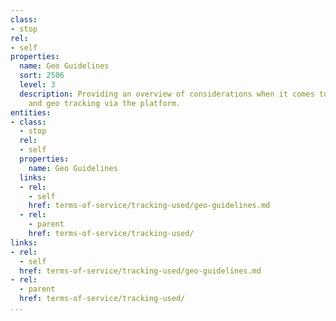 ```yaml
---
class:
- stop
rel:
- self
properties:
  name: Geo Guidelines
  sort: 2506
  level: 3
  description: Providing an overview of considerations when it comes to location,
    and geo tracking via the platform.
entities:
- class:
  - stop
  rel:
  - self
  properties:
    name: Geo Guidelines
  links:
  - rel:
    - self
    href: terms-of-service/tracking-used/geo-guidelines.md
  - rel:
    - parent
    href: terms-of-service/tracking-used/
links:
- rel:
  - self
  href: terms-of-service/tracking-used/geo-guidelines.md
- rel:
  - parent
  href: terms-of-service/tracking-used/
...
```

